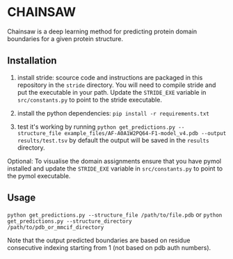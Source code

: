 # CHAINSAW

Chainsaw is a deep learning method for predicting protein domain boundaries for a given
protein structure.

## Installation

1) install stride: scource code and instructions are packaged in this repository in the
    `stride` directory.  You will need to compile stride and put the executable in your
    path. Update the `STRIDE_EXE` variable in `src/constants.py` to point to the stride
    executable.

2) install the python dependencies: `pip install -r requirements.txt`

3) test it's working by running `python get_predictions.py --structure_file example_files/AF-A0A1W2PQ64-F1-model_v4.pdb --output results/test.tsv`
    by default the output will be saved in the `results` directory.

Optional:
To visualise the domain assignments ensure that you have pymol installed and update the
`STRIDE_EXE` variable in `src/constants.py` to point to the pymol executable.

## Usage
`python get_predictions.py --structure_file /path/to/file.pdb`
or
`python get_predictions.py --structure_directory /path/to/pdb_or_mmcif_directory`

Note that the output predicted boundaries are based on residue consecutive indexing
starting from 1 (not based on pdb auth numbers).

